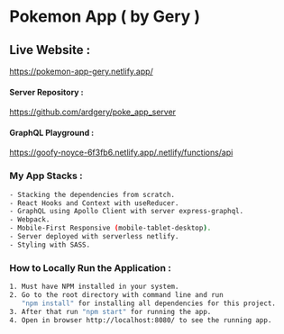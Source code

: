# Pokemon App ( by Gery )

## Live Website :
https://pokemon-app-gery.netlify.app/

#### Server Repository : 
https://github.com/ardgery/poke_app_server

#### GraphQL Playground : 
https://goofy-noyce-6f3fb6.netlify.app/.netlify/functions/api

### My App Stacks :
```sh
- Stacking the dependencies from scratch.
- React Hooks and Context with useReducer.
- GraphQL using Apollo Client with server express-graphql.
- Webpack.
- Mobile-First Responsive (mobile-tablet-desktop).
- Server deployed with serverless netlify.
- Styling with SASS.
```

### How to Locally Run the Application :
```sh
1. Must have NPM installed in your system.
2. Go to the root directory with command line and run 
   "npm install" for installing all dependencies for this project.
3. After that run "npm start" for running the app.
4. Open in browser http://localhost:8080/ to see the running app. 
```
